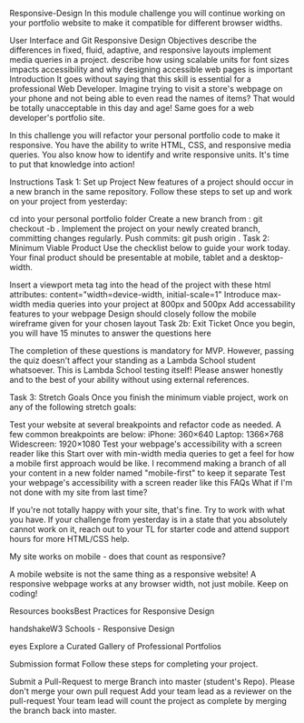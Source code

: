 Responsive-Design
In this module challenge you will continue working on your portfolio website to make it compatible for different browser widths.

User Interface and Git
Responsive Design
Objectives
describe the differences in fixed, fluid, adaptive, and responsive layouts
implement media queries in a project.
describe how using scalable units for font sizes impacts accessibility and why designing accessible web pages is important
Introduction
It goes without saying that this skill is essential for a professional Web Developer. Imagine trying to visit a store's webpage on your phone and not being able to even read the names of items? That would be totally unacceptable in this day and age! Same goes for a web developer's portfolio site.

In this challenge you will refactor your personal portfolio code to make it responsive. You have the ability to write HTML, CSS, and responsive media queries. You also know how to identify and write responsive units. It's time to put that knowledge into action!

Instructions
Task 1: Set up Project
New features of a project should occur in a new branch in the same repository. Follow these steps to set up and work on your project from yesterday:

 cd into your personal portfolio folder
 Create a new branch from <firstName-lastName>:
git checkout -b <firstName-lastName-day2> <firstName-lastName>.
 Implement the project on your newly created <firstName-lastName-day2> branch, committing changes regularly.
 Push commits: git push origin <firstName-lastName-day2>.
Task 2: Minimum Viable Product
Use the checklist below to guide your work today. Your final product should be presentable at mobile, tablet and a desktop-width.

 Insert a viewport meta tag into the head of the project with these html attributes: content="width=device-width, initial-scale=1"
 Introduce max-width media queries into your project at 800px and 500px
 Add accessability features to your webpage
 Design should closely follow the mobile wireframe given for your chosen layout
Task 2b: Exit Ticket
Once you begin, you will have 15 minutes to answer the questions here

The completion of these questions is mandatory for MVP. However, passing the quiz doesn't affect your standing as a Lambda School student whatsoever. This is Lambda School testing itself! Please answer honestly and to the best of your ability without using external references.

Task 3: Stretch Goals
Once you finish the minimum viable project, work on any of the following stretch goals:

 Test your website at several breakpoints and refactor code as needed. A few common breakpoints are below:
 iPhone: 360×640
 Laptop: 1366×768
 Widescreen: 1920×1080
 Test your webpage's accessibility with a screen reader like this
 Start over with min-width media queries to get a feel for how a mobile first approach would be like. I recommend making a branch of all your content in a new folder named "mobile-first" to keep it separate
 Test your webpage's accessibility with a screen reader like this
FAQs
What if I'm not done with my site from last time?

If you're not totally happy with your site, that's fine. Try to work with what you have. If your challenge from yesterday is in a state that you absolutely cannot work on it, reach out to your TL for starter code and attend support hours for more HTML/CSS help.

My site works on mobile - does that count as responsive?

A mobile website is not the same thing as a responsive website! A responsive webpage works at any browser width, not just mobile. Keep on coding!

Resources
booksBest Practices for Responsive Design

handshakeW3 Schools - Responsive Design

eyes Explore a Curated Gallery of Professional Portfolios

Submission format
Follow these steps for completing your project.

 Submit a Pull-Request to merge Branch into master (student's Repo). Please don't merge your own pull request
 Add your team lead as a reviewer on the pull-request
 Your team lead will count the project as complete by merging the branch back into master.
